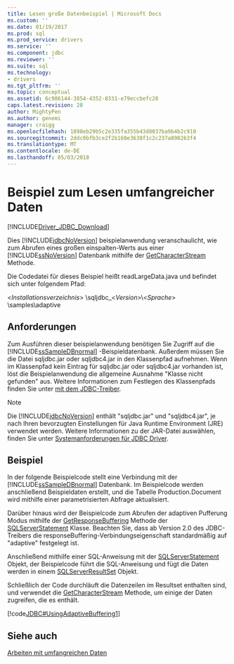```yaml
---
title: Lesen große Datenbeispiel | Microsoft Docs
ms.custom: ''
ms.date: 01/19/2017
ms.prod: sql
ms.prod_service: drivers
ms.service: ''
ms.component: jdbc
ms.reviewer: ''
ms.suite: sql
ms.technology:
- drivers
ms.tgt_pltfrm: ''
ms.topic: conceptual
ms.assetid: 6c986144-3854-4352-8331-e79eccbefc28
caps.latest.revision: 28
author: MightyPen
ms.author: genemi
manager: craigg
ms.openlocfilehash: 1898eb29b5c2e335fa355b43d8037ba9b4b2c910
ms.sourcegitcommit: 2ddc0bfb3ce2f2b160e3638f1c2c237a898263f4
ms.translationtype: MT
ms.contentlocale: de-DE
ms.lasthandoff: 05/03/2018
---
```

# <a name="reading-large-data-sample"></a>Beispiel zum Lesen umfangreicher Daten
[!INCLUDE[Driver_JDBC_Download](../../../includes/driver_jdbc_download.md)]

  Dies [!INCLUDE[jdbcNoVersion](../../../includes/jdbcnoversion_md.md)] beispielanwendung veranschaulicht, wie zum Abrufen eines großen einspalten-Werts aus einer [!INCLUDE[ssNoVersion](../../../includes/ssnoversion_md.md)] Datenbank mithilfe der [GetCharacterStream](../../../connect/jdbc/reference/getcharacterstream-method-sqlserverresultset.md) Methode.  
  
 Die Codedatei für dieses Beispiel heißt readLargeData.java und befindet sich unter folgendem Pfad:  
  
 \<*Installationsverzeichnis*> \sqljdbc_\<*Version*>\\<*Sprache*> \samples\adaptive  
  
## <a name="requirements"></a>Anforderungen  
 Zum Ausführen dieser beispielanwendung benötigen Sie Zugriff auf die [!INCLUDE[ssSampleDBnormal](../../../includes/sssampledbnormal_md.md)] -Beispieldatenbank. Außerdem müssen Sie die Datei sqljdbc.jar oder sqljdbc4.jar in den Klassenpfad aufnehmen. Wenn im Klassenpfad kein Eintrag für sqljdbc.jar oder sqljdbc4.jar vorhanden ist, löst die Beispielanwendung die allgemeine Ausnahme "Klasse nicht gefunden" aus. Weitere Informationen zum Festlegen des Klassenpfads finden Sie unter [mit dem JDBC-Treiber](../../../connect/jdbc/using-the-jdbc-driver.md).  
  
> [!NOTE]  
>  Die [!INCLUDE[jdbcNoVersion](../../../includes/jdbcnoversion_md.md)] enthält "sqljdbc.jar" und "sqljdbc4.jar", je nach Ihren bevorzugten Einstellungen für Java Runtime Environment (JRE) verwendet werden. Weitere Informationen zu der JAR-Datei auswählen, finden Sie unter [Systemanforderungen für JDBC Driver](../../../connect/jdbc/system-requirements-for-the-jdbc-driver.md).  
  
## <a name="example"></a>Beispiel  
 In der folgende Beispielcode stellt eine Verbindung mit der [!INCLUDE[ssSampleDBnormal](../../../includes/sssampledbnormal_md.md)] Datenbank. Im Beispielcode werden anschließend Beispieldaten erstellt, und die Tabelle Production.Document wird mithilfe einer parametrisierten Abfrage aktualisiert.  
  
 Darüber hinaus wird der Beispielcode zum Abrufen der adaptiven Pufferung Modus mithilfe der [GetResponseBuffering](../../../connect/jdbc/reference/getresponsebuffering-method-sqlserverstatement.md) Methode der [SQLServerStatement](../../../connect/jdbc/reference/sqlserverstatement-class.md) Klasse. Beachten Sie, dass ab Version 2.0 des JDBC-Treibers die responseBuffering-Verbindungseigenschaft standardmäßig auf "adaptive" festgelegt ist.  
  
 Anschließend mithilfe einer SQL-Anweisung mit der [SQLServerStatement](../../../connect/jdbc/reference/sqlserverstatement-class.md) Objekt, der Beispielcode führt die SQL-Anweisung und fügt die Daten werden in einem [SQLServerResultSet](../../../connect/jdbc/reference/sqlserverresultset-class.md) Objekt.  
  
 Schließlich der Code durchläuft die Datenzeilen im Resultset enthalten sind, und verwendet die [GetCharacterStream](../../../connect/jdbc/reference/getcharacterstream-method-sqlserverresultset.md) Methode, um einige der Daten zugreifen, die es enthält.  
  
 [!code[JDBC#UsingAdaptiveBuffering1](../../../connect/jdbc/codesnippet/Java/reading-large-data-sample_1.java)]  
  
## <a name="see-also"></a>Siehe auch  
 [Arbeiten mit umfangreichen Daten](../../../connect/jdbc/working-with-large-data.md)  
  
  

